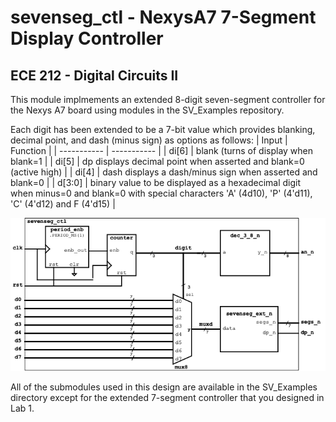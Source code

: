 # sevenseg_ctl - NexysA7 7-Segment Display Controller
## ECE 212 - Digital Circuits II
This module implmements an extended 8-digit seven-segment controller for the Nexys A7 board using modules in the SV_Examples repository.

Each digit has been extended to be a 7-bit value
which provides blanking, decimal point, and dash
(minus sign) as options as follows:
| Input | Function |
| ----------- | ----------- |
| di[6] | blank (turns of display when blank=1 |
| di[5] | dp displays decimal point when asserted and blank=0 (active high) |
| di[4] | dash displays a dash/minus sign when asserted and blank=0 |
| d[3:0] | binary value to be displayed as a hexadecimal digit when minus=0 and blank=0 with special characters 'A' (4d10), 'P' (4'd11), 'C' (4'd12) and F (4'd15) |

![Seven segment controller block diagram](doc/sevenseg_ctl.png)

All of the submodules used in this design are
available in the SV_Examples directory except 
for the extended 7-segment controller that you designed in Lab 1.
